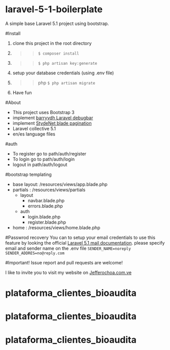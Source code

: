 # laravel-5-1-boilerplate
A simple base Laravel 5.1 project using bootstrap.

#Install
1. clone this project in the root directory
2. >> `$ composer install`
3. >> `$ php artisan key:generate`
4. setup your database credentials (using .env file)
5. >> php `$ php artisan migrate`
5. Have fun

#About

- This project uses Bootstrap 3
- implement [barryvdh Laravel debugbar](https://github.com/barryvdh/laravel-dompdf)
- implement [StydeNet blade pagination](https://github.com/StydeNet/blade-pagination)
- Laravel collective 5.1
- en/es language files

#auth

- To register go to path/auth/register
- To login go to path/auth/login
- logout in path/auth/logout

#bootstrap templating

* base layout: /resources/views/app.blade.php
* partials : /resources/views/partials
  * layout
    * navbar.blade.php
    * errors.blade.php
  * auth
    * login.blade.php
    * register.blade.php
* home : /resources/views/home.blade.php

#Passwrod recovery
You can to setup your email credentials to use this feature
by looking the official  [Laravel 5.1 mail documentation](http://laravel.com/docs/5.1/mail).
please specify email and sender name on the .env file
`
SENDER_NAME=noreply
SENDER_ADDRES=no@reply.com
`

#Important! 
Issue report and pull requests are welcome!

I like to invite you to visit my website on [Jefferochoa.com.ve](http://jefferochoa.com.ve)
# plataforma_clientes_bioaudita
# plataforma_clientes_bioaudita
# plataforma_clientes_bioaudita
